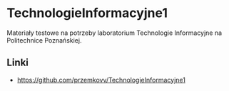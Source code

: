# TechnologieInformacyjne1

Materiały testowe na potrzeby laboratorium Technologie Informacyjne na Politechnice Poznańskiej.

## Linki

- https://github.com/przemkovv/TechnologieInformacyjne1